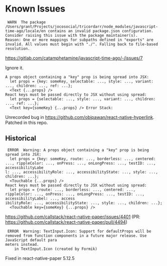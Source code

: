 Known Issues
============

```
 WARN  The package /Users/grant/Projects/jocosocial/tricordarr/node_modules/javascript-time-ago/locale/en contains an invalid package.json configuration. Consider raising this issue with the package maintainer(s).
Reason: One or more mappings for subpaths defined in "exports" are invalid. All values must begin with "./". Falling back to file-based resolution.
```

https://gitlab.com/catamphetamine/javascript-time-ago/-/issues/7

Ignore it.

```
A props object containing a "key" prop is being spread into JSX:
  let props = {key: someKey, selectable: ..., style: ..., variant: ..., children: ..., ref: ...};
  <Text {...props} />
React keys must be passed directly to JSX without using spread:
  let props = {selectable: ..., style: ..., variant: ..., children: ..., ref: ...};
  <Text key={someKey} {...props} /> Error Stack:
```

Unrecorded bug in https://github.com/obipawan/react-native-hyperlink. Patched in this repo.

Historical
----------

```
 ERROR  Warning: A props object containing a "key" prop is being spread into JSX:
  let props = {key: someKey, route: ..., borderless: ..., centered: ..., rippleColor: ..., onPress: ..., onLongPress: ..., testID: ..., accessibilityLabe
l: ..., accessibilityRole: ..., accessibilityState: ..., style: ..., children: ...};
  <Touchable {...props} />
React keys must be passed directly to JSX without using spread:
  let props = {route: ..., borderless: ..., centered: ..., rippleColor: ..., onPress: ..., onLongPress: ..., testID: ..., accessibilityLabel: ..., access
ibilityRole: ..., accessibilityState: ..., style: ..., children: ...};
  <Touchable key={someKey} {...props} />
```

https://github.com/callstack/react-native-paper/issues/4401 (PR: https://github.com/callstack/react-native-paper/pull/4494)

```
 ERROR  Warning: TextInput.Icon: Support for defaultProps will be removed from function components in a future major release. Use JavaScript default para
meters instead.
    in TextInput.Icon (created by Formik)
```

Fixed in react-native-paper 5.12.5
